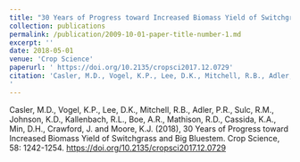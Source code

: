 ```yaml
---
title: "30 Years of Progress toward Increased Biomass Yield of Switchgrass and Big Bluestem"
collection: publications
permalink: /publication/2009-10-01-paper-title-number-1.md
excerpt: '' 
date: 2018-05-01
venue: 'Crop Science'
paperurl: ' https://doi.org/10.2135/cropsci2017.12.0729'
citation: 'Casler, M.D., Vogel, K.P., Lee, D.K., Mitchell, R.B., Adler, P.R., Sulc, R.M., Johnson, K.D., Kallenbach, R.L., Boe, A.R., Mathison, R.D., Cassida, K.A., Min, D.H., <b>Crawford, J.</b> and Moore, K.J. (2018), 30 Years of Progress toward Increased Biomass Yield of Switchgrass and Big Bluestem. Crop Science, 58: 1242-1254. https://doi.org/10.2135/cropsci2017.12.0729
'
---
```




Casler, M.D., Vogel, K.P., Lee, D.K., Mitchell, R.B., Adler, P.R., Sulc, R.M., Johnson, K.D., Kallenbach, R.L., Boe, A.R., Mathison, R.D., Cassida, K.A., Min, D.H., Crawford, J. and Moore, K.J. (2018), 30 Years of Progress toward Increased Biomass Yield of Switchgrass and Big Bluestem. Crop Science, 58: 1242-1254. https://doi.org/10.2135/cropsci2017.12.0729
